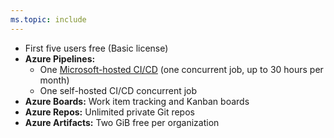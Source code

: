```yaml
---
ms.topic: include
---
```


* First five users free (Basic license)
* **Azure Pipelines:** 
  * One [Microsoft-hosted CI/CD](../pipelines/licensing/concurrent-jobs.md#how-much-do-parallel-jobs-cost) (one concurrent job, up to 30 hours per month)
  * One self-hosted CI/CD concurrent job
* **Azure Boards:** Work item tracking and Kanban boards
* **Azure Repos:** Unlimited private Git repos
* **Azure Artifacts:** Two GiB free per organization
